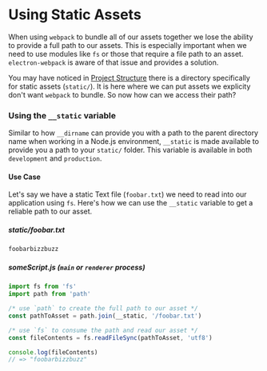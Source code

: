 # Using Static Assets

When using `webpack` to bundle all of our assets together we lose the ability to provide a full path to our assets. This is especially important when we need to use modules like `fs` or those that require a file path to an asset. `electron-webpack` is aware of that issue and provides a solution.

You may have noticed in [Project Structure](./project-structure.md) there is a directory specifically for static assets (`static/`). It is here where we can put assets we explicity don't want `webpack` to bundle. So now how can we access their path?

### Using the `__static` variable

Similar to how `__dirname` can provide you with a path to the parent directory name when working in a Node.js environment, `__static` is made available to provide you a path to your `static/` folder. This variable is available in both `development` and `production`.

#### Use Case

Let's say we have a static Text file (`foobar.txt`) we need to read into our application using `fs`. Here's how we can use the `__static` variable to get a reliable path to our asset.

##### static/foobar.txt
```txt
foobarbizzbuzz
```

##### someScript.js (`main` or `renderer` process)
```js
import fs from 'fs'
import path from 'path'

/* use `path` to create the full path to our asset */
const pathToAsset = path.join(__static, '/foobar.txt')

/* use `fs` to consume the path and read our asset */
const fileContents = fs.readFileSync(pathToAsset, 'utf8')

console.log(fileContents)
// => "foobarbizzbuzz"
```
